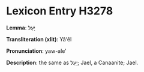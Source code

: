 # Lexicon Entry H3278

**Lemma**: יָעֵל

**Transliteration (xlit)**: Yâʻêl

**Pronunciation**: yaw-ale'

**Description**:
the same as יָעֵל; Jael, a Canaanite; Jael.
